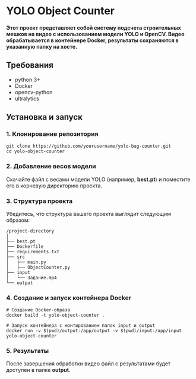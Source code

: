 # YOLO Object Counter
#### Этот проект представляет собой систему подсчета строительных мешков на видео с использованием модели YOLO и OpenCV. Видео обрабатывается в контейнере Docker, результаты сохраняются в указанную папку на хосте.

## Требования

- python 3+
- Docker
- opencv-python
- ultralytics

## Установка и запуск
### 1. Клонирование репозитория

```
git clone https://github.com/yourusername/yolo-bag-counter.git  
cd yolo-object-counter
```

### 2. Добавление весов модели
Скачайте файл с весами модели YOLO (например, **best.pt**) и поместите его в корневую директорию проекта.

### 3. Структура проекта

Убедитесь, что структура вашего проекта выглядит следующим образом:

```
/project-directory
│
├── best.pt
├── Dockerfile
├── requirements.txt
├── src
│   ├── main.py
│   ├── ObjectCounter.py
├── input
│   └── Задание.mp4
└── output
```

### 4. Создание и запуск контейнера Docker

```
# Создание Docker-образа
docker build -t yolo-object-counter .

# Запуск контейнера с монтированием папок input и output
docker run -v $(pwd)/output:/app/output -v $(pwd)/input:/app/input yolo-object-counter
```

### 5. Результаты

После завершения обработки видео файл с результатами будет доступен в папке **output**.
